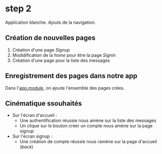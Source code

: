 # step 2
Application blanche. 
Ajouts de la navigation.

## Création de nouvelles pages
1. Création d'une page _Signup_
2. Modidification de la _home_ pour être la page _Signin_
3. Création d'une page pour la liste des messages

## Enregistrement des pages dans notre app
Dans l'[app.module](./src/app/app.module.ts), on ajoute l'ensemble des pages crées.

## Cinématique ssouhaités
* Sur l'écran d'accueil :
  * Une authentification réussie nous amène sur la liste des messages
  * Un clique sur le bouton créer un compte nous amène sur la page signup
* Sur l'écran signup : 
  * Une création de compte réussie nous ramène sur la page d'accueil (_back_)

